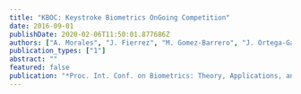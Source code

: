 ```yaml
---
title: "KBOC: Keystroke Biometrics OnGoing Competition"
date: 2016-09-01
publishDate: 2020-02-06T11:50:01.877686Z
authors: ["A. Morales", "J. Fierrez", "M. Gomez-Barrero", "J. Ortega-Garcia", "R. Daza", "J. V. Monaco", "J. Canuto J. Montalvao and", "A. George"]
publication_types: ["1"]
abstract: ""
featured: false
publication: "*Proc. Int. Conf. on Biometrics: Theory, Applications, and Systems (BTAS)*"
---
```


